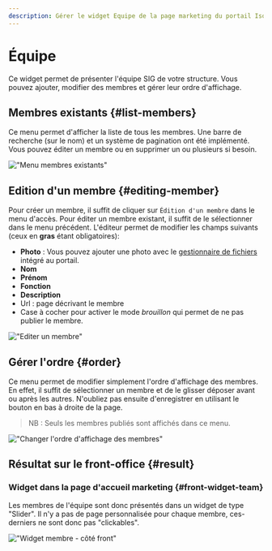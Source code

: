 ```yaml
---
description: Gérer le widget Equipe de la page marketing du portail Isogeo
---
```

# Équipe

Ce widget permet de présenter l'équipe SIG de votre structure. Vous pouvez ajouter, modifier des membres et gérer leur ordre d'affichage.

## Membres existants {#list-members}

Ce menu permet d'afficher la liste de tous les membres. Une barre de recherche (sur le nom) et un système de pagination ont été implémenté. Vous pouvez éditer un membre ou en supprimer un ou plusieurs si besoin. 

!["Menu membres existants"](/assets/back_list_member.png)

## Edition d'un membre {#editing-member}

Pour créer un membre, il suffit de cliquer sur `Édition d'un membre` dans le menu d'accès. Pour éditer un membre existant, il suffit de le sélectionner dans le menu précédent.
L'éditeur permet de modifier les champs suivants (ceux en **gras** étant obligatoires):

* **Photo** : Vous pouvez ajouter une photo avec le [gestionnaire de fichiers](/medias/filesmanager.md) intégré au portail.
* **Nom**
* **Prénom**
* **Fonction**
* **Description**
* Url : page décrivant le membre 
* Case à cocher pour activer le mode *brouillon* qui permet de ne pas publier le membre.

!["Editer un membre"](/assets/back_edit_member.png)

## Gérer l'ordre {#order}

Ce menu permet de modifier simplement l'ordre d'affichage des membres. 
En effet, il suffit de sélectionner un membre et de le glisser déposer avant ou après les autres.
N'oubliez pas ensuite d'enregistrer en utilisant le bouton <i class="ti-save"></i> en bas à droite de la page.

> NB : Seuls les membres publiés sont affichés dans ce menu.

!["Changer l'ordre d'affichage des membres"](/assets/back_order_member.png)

## Résultat sur le front-office {#result}

### Widget dans la page d'accueil marketing {#front-widget-team}

Les membres de l'équipe sont donc présentés dans un widget de type "Slider". Il n'y a pas de page personnalisée pour chaque membre, ces-derniers ne sont donc pas "clickables". 

!["Widget membre - côté front"](/assets/front_widget_member.png)